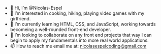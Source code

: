 - 👋 Hi, I’m @Nicolas-Espel
- 👀 I’m interested in cooking, hiking, playing video games with my girlfriend.
- 🌱 I’m currently learning HTML, CSS, and JavaScript, working towards becomeing a well-rounded front-end developer.
- 💞️ I’m looking to collaborate on any front end projects that way I can begin to apply my fundamentals into more real world applications.
- 📫 How to reach me email me at: nicolasespelcoding@gmail.com

<!---
Nicolas-Espel/Nicolas-Espel is a ✨ special ✨ repository because its `README.md` (this file) appears on your GitHub profile.
You can click the Preview link to take a look at your changes.
--->
